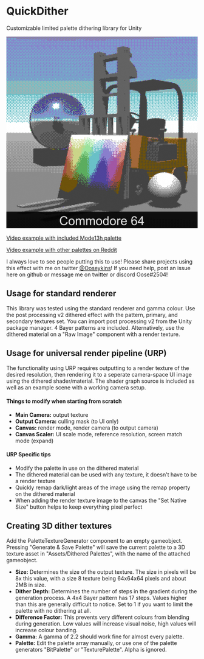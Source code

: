 # QuickDither
Customizable limited palette dithering library for Unity

![C64](https://raw.githubusercontent.com/Ooseykins/QuickDither/main/Examples/example_C64.png)

[Video example with included Mode13h palette](https://www.youtube.com/watch?v=rj8jCh_k3ns)

[Video example with other palettes on Reddit](https://www.reddit.com/r/Unity3D/comments/mak26f/retro_pc_graphics_post_processing_i_made/)

I always love to see people putting this to use! Please share projects using this effect with me on twitter [@Ooseykins](https://twitter.com/ooseykins)! If you need help, post an issue here on github or message me on twitter or discord Oose#2504!

## Usage for standard renderer
This library was tested using the standard renderer and gamma colour. Use the post processing v2 dithered effect with the pattern, primary, and secondary textures set. You can import post processing v2 from the Unity package manager. 4 Bayer patterns are included. Alternatively, use the dithered material on a "Raw Image" component with a render texture.

## Usage for universal render pipeline (URP)
The functionality using URP requires outputting to a render texture of the desired resolution, then rendering it to a seperate camera-space UI image using the dithered shader/material. The shader graph source is included as well as an example scene with a working camera setup.

#### Things to modify when starting from scratch
- **Main Camera:** output texture
- **Output Camera:** culling mask (to UI only)
- **Canvas:** render mode, render camera (to output camera)
- **Canvas Scaler:** UI scale mode, reference resolution, screen match mode (expand)

#### URP Specific tips
- Modify the palette in use on the dithered material
- The dithered material can be used with any texture, it doesn't have to be a render texture
- Quickly remap dark/light areas of the image using the remap property on the dithered material
- When adding the render texture image to the canvas the "Set Native Size" button helps to keep everything pixel perfect

## Creating 3D dither textures
Add the PaletteTextureGenerator component to an empty gameobject. Pressing "Generate & Save Palette" will save the current palette to a 3D texture asset in "Assets/Dithered Palettes", with the name of the attached gameobject.
- **Size:**
Determines the size of the output texture. The size in pixels will be 8x this value, with a size 8 texture being 64x64x64 pixels and about 2MB in size.
- **Dither Depth:**
Determines the number of steps in the gradient during the generation process. A 4x4 Bayer pattern has 17 steps. Values higher than this are generally difficult to notice. Set to 1 if you want to limit the palette with no dithering at all.
- **Difference Factor:**
This prevents very different colours from blending during generation. Low values will increase visual noise, high values will increase colour banding.
- **Gamma:**
A gamma of 2.2 should work fine for almost every palette.
- **Palette:**
Edit the palette array manually, or use one of the palette generators "BitPalette" or "TexturePalette". Alpha is ignored.
